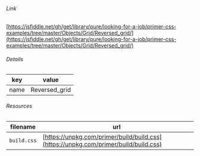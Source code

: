 <!--
https://pypi.org/project/jsfiddle-readme/
-->


###### Link
[https://jsfiddle.net/gh/get/library/pure/looking-for-a-job/primer-css-examples/tree/master/Objects/Grid/Reversed_grid/](https://jsfiddle.net/gh/get/library/pure/looking-for-a-job/primer-css-examples/tree/master/Objects/Grid/Reversed_grid/)

###### Details
key|value
-|-
name|Reversed_grid

###### Resources
filename|url
-|-
`build.css`|[https://unpkg.com/primer/build/build.css](https://unpkg.com/primer/build/build.css)